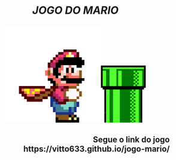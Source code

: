 # <p align="center"><em>JOGO DO MARIO</em></p>
<div align="center"><img src="img/mario.gif" class="mario" alt=""><img align="right-bottom" class="pipe" width="120px" src="img/pipe.png" alt=""></div> <div width="60%"align="right"><h2 align="top">Segue o link do jogo https://vitto633.github.io/jogo-mario/</h1></div> 


